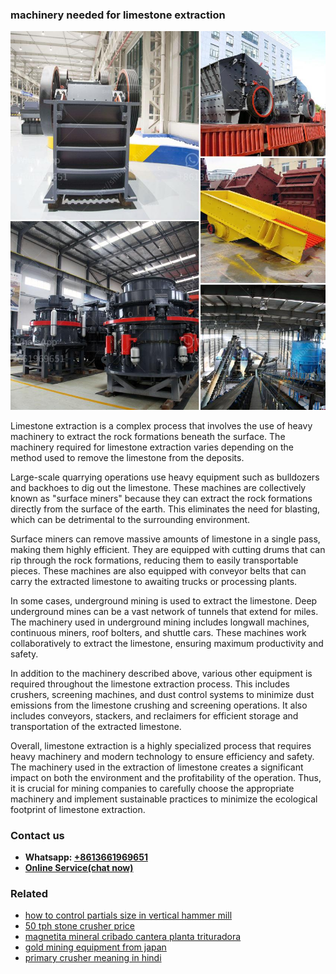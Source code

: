 <h3>machinery needed for limestone extraction</h3><img src='1708663337.jpg' alt=''><p>Limestone extraction is a complex process that involves the use of heavy machinery to extract the rock formations beneath the surface. The machinery required for limestone extraction varies depending on the method used to remove the limestone from the deposits.</p><p>Large-scale quarrying operations use heavy equipment such as bulldozers and backhoes to dig out the limestone. These machines are collectively known as "surface miners" because they can extract the rock formations directly from the surface of the earth. This eliminates the need for blasting, which can be detrimental to the surrounding environment.</p><p>Surface miners can remove massive amounts of limestone in a single pass, making them highly efficient. They are equipped with cutting drums that can rip through the rock formations, reducing them to easily transportable pieces. These machines are also equipped with conveyor belts that can carry the extracted limestone to awaiting trucks or processing plants.</p><p>In some cases, underground mining is used to extract the limestone. Deep underground mines can be a vast network of tunnels that extend for miles. The machinery used in underground mining includes longwall machines, continuous miners, roof bolters, and shuttle cars. These machines work collaboratively to extract the limestone, ensuring maximum productivity and safety.</p><p>In addition to the machinery described above, various other equipment is required throughout the limestone extraction process. This includes crushers, screening machines, and dust control systems to minimize dust emissions from the limestone crushing and screening operations. It also includes conveyors, stackers, and reclaimers for efficient storage and transportation of the extracted limestone.</p><p>Overall, limestone extraction is a highly specialized process that requires heavy machinery and modern technology to ensure efficiency and safety. The machinery used in the extraction of limestone creates a significant impact on both the environment and the profitability of the operation. Thus, it is crucial for mining companies to carefully choose the appropriate machinery and implement sustainable practices to minimize the ecological footprint of limestone extraction.</p><h3>Contact us</h3><ul><li><strong>Whatsapp:&nbsp;<a href="https://wa.me/8613661969651">+8613661969651</a></strong></li><li><a href="https://swt.shibang-china.com/?git&amp;zhl&amp;machinery needed for limestone extraction"><strong>Online Service(chat now)</strong></a></li></ul><h3>Related</h3><ul><li><a href='how to control partials size in vertical hammer mill.md'>how to control partials size in vertical hammer mill</a></li><li><a href='50 tph stone crusher price.md'>50 tph stone crusher price</a></li><li><a href='magnetita mineral cribado cantera planta trituradora.md'>magnetita mineral cribado cantera planta trituradora</a></li><li><a href='gold mining equipment from japan.md'>gold mining equipment from japan</a></li><li><a href='primary crusher meaning in hindi.md'>primary crusher meaning in hindi</a></li></ul>